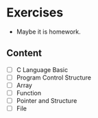 # Exercises
- Maybe it is homework.
## Content
- [ ] C Language Basic
- [ ] Program Control Structure
- [ ] Array
- [ ] Function
- [ ] Pointer and Structure
- [ ] File
